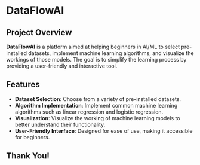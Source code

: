 # DataFlowAI

## Project Overview

**DataFlowAI** is a platform aimed at helping beginners in AI/ML to select pre-installed datasets, implement machine learning algorithms, and visualize the workings of those models. The goal is to simplify the learning process by providing a user-friendly and interactive tool.

## Features

-   **Dataset Selection**: Choose from a variety of pre-installed datasets.
-   **Algorithm Implementation**: Implement common machine learning algorithms such as linear regression and logistic regression.
-   **Visualization**: Visualize the working of machine learning models to better understand their functionality.
-   **User-Friendly Interface**: Designed for ease of use, making it accessible for beginners.

## Thank You!
